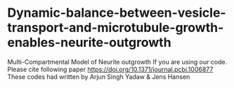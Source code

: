# Dynamic-balance-between-vesicle-transport-and-microtubule-growth-enables-neurite-outgrowth
Multi-Compartmental Model of Neurite outgrowth
If you are using our code. Please cite following paper
https://doi.org/10.1371/journal.pcbi.1006877
These codes had written by Arjun Singh Yadaw & Jens Hansen
